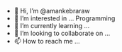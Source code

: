 - 👋 Hi, I’m @amankebraraw  
- 👀 I’m interested in ... Programming 
- 🌱 I’m currently learning ...
- 💞️ I’m looking to collaborate on ...
- 📫 How to reach me ...

<!---
amankebraraw/amankebraraw is a ✨ special ✨ repository because its `README.md` (this file) appears on your GitHub profile.
You can click the Preview link to take a look at your changes.
--->
